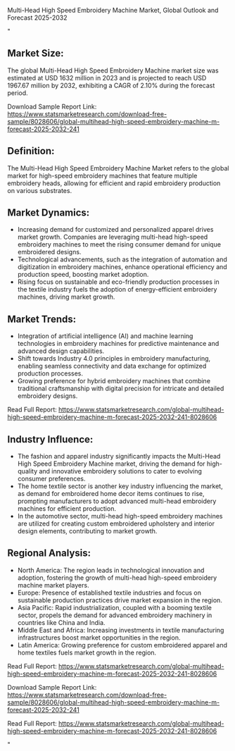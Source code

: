 Multi-Head High Speed Embroidery Machine Market, Global Outlook and Forecast 2025-2032

"<html>
<head>
<title>Multi-Head High Speed Embroidery Machine Market, Global Outlook and Forecast 2025-2032</title>
</head>
<body>

<h2>Market Size:</h2>
<p>The global Multi-Head High Speed Embroidery Machine market size was estimated at USD 1632 million in 2023 and is projected to reach USD 1967.67 million by 2032, exhibiting a CAGR of 2.10% during the forecast period.</p>
<p>Download Sample Report Link: <a href='https://www.statsmarketresearch.com/download-free-sample/8028606/global-multihead-high-speed-embroidery-machine-m-forecast-2025-2032-241'>https://www.statsmarketresearch.com/download-free-sample/8028606/global-multihead-high-speed-embroidery-machine-m-forecast-2025-2032-241</a> <p>

<h2>Definition:</h2>
<p>The Multi-Head High Speed Embroidery Machine Market refers to the global market for high-speed embroidery machines that feature multiple embroidery heads, allowing for efficient and rapid embroidery production on various substrates.</p>

<h2>Market Dynamics:</h2>
<ul>
    <li>Increasing demand for customized and personalized apparel drives market growth. Companies are leveraging multi-head high-speed embroidery machines to meet the rising consumer demand for unique embroidered designs.</li>
    <li>Technological advancements, such as the integration of automation and digitization in embroidery machines, enhance operational efficiency and production speed, boosting market adoption.</li>
    <li>Rising focus on sustainable and eco-friendly production processes in the textile industry fuels the adoption of energy-efficient embroidery machines, driving market growth.</li>
</ul>

<h2>Market Trends:</h2>
<ul>
    <li>Integration of artificial intelligence (AI) and machine learning technologies in embroidery machines for predictive maintenance and advanced design capabilities.</li>
    <li>Shift towards Industry 4.0 principles in embroidery manufacturing, enabling seamless connectivity and data exchange for optimized production processes.</li>
    <li>Growing preference for hybrid embroidery machines that combine traditional craftsmanship with digital precision for intricate and detailed embroidery designs.</li>
</ul>
<p>Read Full Report: <a href='https://www.statsmarketresearch.com/global-multihead-high-speed-embroidery-machine-m-forecast-2025-2032-241-8028606'>https://www.statsmarketresearch.com/global-multihead-high-speed-embroidery-machine-m-forecast-2025-2032-241-8028606</a> <p>

<h2>Industry Influence:</h2>
<ul>
    <li>The fashion and apparel industry significantly impacts the Multi-Head High Speed Embroidery Machine market, driving the demand for high-quality and innovative embroidery solutions to cater to evolving consumer preferences.</li>
    <li>The home textile sector is another key industry influencing the market, as demand for embroidered home decor items continues to rise, prompting manufacturers to adopt advanced multi-head embroidery machines for efficient production.</li>
    <li>In the automotive sector, multi-head high-speed embroidery machines are utilized for creating custom embroidered upholstery and interior design elements, contributing to market growth.</li>
</ul>

<h2>Regional Analysis:</h2>
<ul>
    <li>North America: The region leads in technological innovation and adoption, fostering the growth of multi-head high-speed embroidery machine market players.</li>
    <li>Europe: Presence of established textile industries and focus on sustainable production practices drive market expansion in the region.</li>
    <li>Asia Pacific: Rapid industrialization, coupled with a booming textile sector, propels the demand for advanced embroidery machinery in countries like China and India.</li>
    <li>Middle East and Africa: Increasing investments in textile manufacturing infrastructures boost market opportunities in the region.</li>
    <li>Latin America: Growing preference for custom embroidered apparel and home textiles fuels market growth in the region.</li>
</ul>
<p>Read Full Report: <a href='https://www.statsmarketresearch.com/global-multihead-high-speed-embroidery-machine-m-forecast-2025-2032-241-8028606'>https://www.statsmarketresearch.com/global-multihead-high-speed-embroidery-machine-m-forecast-2025-2032-241-8028606</a> <p>

<p>Download Sample Report Link: <a href='https://www.statsmarketresearch.com/download-free-sample/8028606/global-multihead-high-speed-embroidery-machine-m-forecast-2025-2032-241'>https://www.statsmarketresearch.com/download-free-sample/8028606/global-multihead-high-speed-embroidery-machine-m-forecast-2025-2032-241</a> <p>

<p>Read Full Report: <a href='https://www.statsmarketresearch.com/global-multihead-high-speed-embroidery-machine-m-forecast-2025-2032-241-8028606'>https://www.statsmarketresearch.com/global-multihead-high-speed-embroidery-machine-m-forecast-2025-2032-241-8028606</a> </p>
</body>
</html>"
